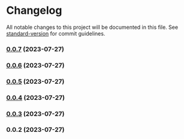 # Changelog

All notable changes to this project will be documented in this file. See [standard-version](https://github.com/conventional-changelog/standard-version) for commit guidelines.

### [0.0.7](https://github.com/candidosales/svelte-shopify-polaris-icons/compare/v0.0.6...v0.0.7) (2023-07-27)

### [0.0.6](https://github.com/candidosales/svelte-shopify-polaris-icons/compare/v0.0.5...v0.0.6) (2023-07-27)

### [0.0.5](https://github.com/candidosales/svelte-shopify-polaris-icons/compare/v0.0.4...v0.0.5) (2023-07-27)

### [0.0.4](https://github.com/candidosales/svelte-shopify-polaris-icons/compare/v0.0.3...v0.0.4) (2023-07-27)

### [0.0.3](https://github.com/candidosales/svelte-shopify-polaris-icons/compare/v0.0.2...v0.0.3) (2023-07-27)

### 0.0.2 (2023-07-27)
